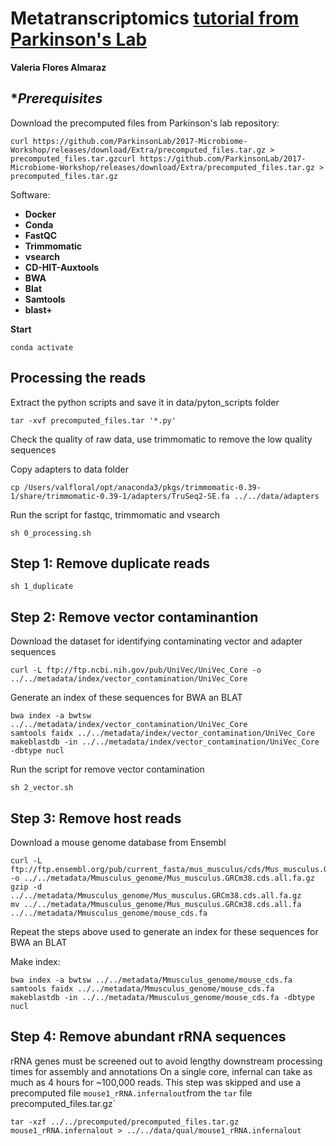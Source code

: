 # Metatranscriptomics [tutorial from Parkinson's Lab](https://github.com/ParkinsonLab/Metatranscriptome-Workshop)



**Valeria Flores Almaraz**

## **Prerequisites*

Download the precomputed files from Parkinson's lab repository:

```
curl https://github.com/ParkinsonLab/2017-Microbiome-Workshop/releases/download/Extra/precomputed_files.tar.gz > precomputed_files.tar.gzcurl https://github.com/ParkinsonLab/2017-Microbiome-Workshop/releases/download/Extra/precomputed_files.tar.gz > precomputed_files.tar.gz
```


Software:

* **Docker**
* **Conda**
* **FastQC**
* **Trimmomatic**
* **vsearch**
* **CD-HIT-Auxtools**
* **BWA**
* **Blat**
* **Samtools**
* **blast+**

**Start**

```
conda activate
```

## **Processing the reads**

Extract the python scripts and save it in data/pyton_scripts folder

```
tar -xvf precomputed_files.tar '*.py'
```

Check the quality of raw data, use trimmomatic to remove the low quality sequences

Copy adapters to data folder

```
cp /Users/valfloral/opt/anaconda3/pkgs/trimmomatic-0.39-1/share/trimmomatic-0.39-1/adapters/TruSeq2-SE.fa ../../data/adapters
```

Run the script for fastqc, trimmomatic and vsearch

```
sh 0_processing.sh
```

## Step 1: **Remove duplicate reads**

```
sh 1_duplicate
```


## Step 2: **Remove vector contaminantion**
Download the dataset for identifying contaminating vector and adapter sequences

```
curl -L ftp://ftp.ncbi.nih.gov/pub/UniVec/UniVec_Core -o ../../metadata/index/vector_contamination/UniVec_Core
```

Generate an index of these sequences for BWA an BLAT

```
bwa index -a bwtsw ../../metadata/index/vector_contamination/UniVec_Core
samtools faidx ../../metadata/index/vector_contamination/UniVec_Core
makeblastdb -in ../../metadata/index/vector_contamination/UniVec_Core -dbtype nucl
```

Run the script for remove vector contamination

```
sh 2_vector.sh
```

## Step 3: **Remove host reads**

Download a mouse genome database from Ensembl

```
curl -L ftp://ftp.ensembl.org/pub/current_fasta/mus_musculus/cds/Mus_musculus.GRCm38.cds.all.fa.gz -o ../../metadata/Mmusculus_genome/Mus_musculus.GRCm38.cds.all.fa.gz
gzip -d ../../metadata/Mmusculus_genome/Mus_musculus.GRCm38.cds.all.fa.gz
mv ../../metadata/Mmusculus_genome/Mus_musculus.GRCm38.cds.all.fa ../../metadata/Mmusculus_genome/mouse_cds.fa
```

Repeat the steps above used to generate an index for these sequences for BWA an BLAT

Make index:

```
bwa index -a bwtsw ../../metadata/Mmusculus_genome/mouse_cds.fa
samtools faidx ../../metadata/Mmusculus_genome/mouse_cds.fa
makeblastdb -in ../../metadata/Mmusculus_genome/mouse_cds.fa -dbtype nucl
```

## Step 4: **Remove abundant rRNA sequences**

rRNA genes must be screened out to avoid lengthy downstream processing times for assembly and annotations
On a single core, infernal can take as much as 4 hours for ~100,000 reads. This step was skipped and use a precomputed file `mouse1_rRNA.infernalout`from the `tar` file precomputed_files.tar.gz`

```
tar -xzf ../../precomputed/precomputed_files.tar.gz mouse1_rRNA.infernalout > ../../data/qual/mouse1_rRNA.infernalout
```
